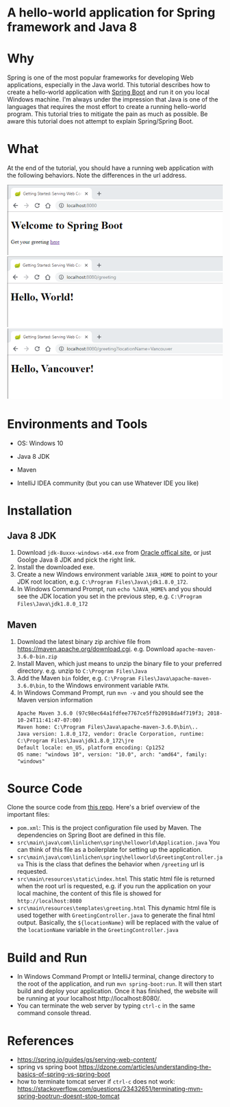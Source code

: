 # A hello-world application for Spring framework and Java 8

# Why
Spring is one of the most popular frameworks for developing Web applications, especially in the Java world. This tutorial describes how to create a hello-world application with [Spring Boot](http://spring.io/projects/spring-boot) and run it on you local Windows machine. I'm always under the impression that Java is one of the languages that requires the most effort to create a running hello-world program. This tutorial tries to mitigate the pain as much as possible. Be aware this tutorial does not attempt to explain Spring/Spring Boot. 

# What
At the end of the tutorial, you should have a running web application with the following behaviors. Note the differences in the url address.

![Root Url](https://github.com/linlichen/TechnicalWriting/blob/master/images/helloworld-java-spring/root.png?raw=true)
![Root Url](https://github.com/linlichen/TechnicalWriting/blob/master/images/helloworld-java-spring/greeting-default.png?raw=true)
![Root Url](https://github.com/linlichen/TechnicalWriting/blob/master/images/helloworld-java-spring/greeting-with-input.png?raw=true)

# Environments and Tools
- OS: Windows 10

- Java 8 JDK
- Maven
- IntelliJ IDEA community (but you can use Whatever IDE you like)

# Installation
## Java 8 JDK
1. Download `jdk-8uxxx-windows-x64.exe` from [Oracle offical site](https://www.oracle.com/technetwork/java/javase/downloads/jdk8-downloads-2133151.html), or just Goolge Java 8 JDK and pick the right link. 
1. Install the downloaded exe. 
1. Create a new Windows environment variable `JAVA_HOME`  to point to your JDK root location, e.g. `C:\Program Files\Java\jdk1.8.0_172`.
1. In Windows Command Prompt, run `echo %JAVA_HOME%` and you should see the JDK location you set in the previous step, e.g. `C:\Program Files\Java\jdk1.8.0_172`

## Maven 
1. Download the latest binary zip archive file from https://maven.apache.org/download.cgi. e.g. Download `apache-maven-3.6.0-bin.zip`
1. Install Maven, which just means to unzip the binary file to your preferred directory. e.g. unzip to `C:\Program Files\Java`
1. Add the Maven `bin` folder, e.g. `C:\Program Files\Java\apache-maven-3.6.0\bin`, to the Windows environment variable `PATH`.
1. In Windows Command Prompt, run `mvn -v` and you should see the Maven version information
	```
	Apache Maven 3.6.0 (97c98ec64a1fdfee7767ce5ffb20918da4f719f3; 2018-10-24T11:41:47-07:00)
	Maven home: C:\Program Files\Java\apache-maven-3.6.0\bin\..
	Java version: 1.8.0_172, vendor: Oracle Corporation, runtime: C:\Program Files\Java\jdk1.8.0_172\jre
	Default locale: en_US, platform encoding: Cp1252
	OS name: "windows 10", version: "10.0", arch: "amd64", family: "windows"
  	```


# Source Code
Clone the source code from [this repo](https://github.com/linlichen/helloworld-java-spring). Here's a brief overview of the important files:
* `pom.xml`: This is the project configuration file used by Maven. The dependencies on Spring Boot are defined in this file.
* `src\main\java\com\linlichen\spring\helloworld\Application.java` You can think of this file as a boilerplate for setting up the application. 
* `src\main\java\com\linlichen\spring\helloworld\GreetingController.java` This is the class that defines the behavior when `/greeting` url is requested. 
* `src\main\resources\static\index.html` This static html file is returned when the root url is requested, e.g. if you run the application on your local machine, the content of this file is showed for `http://localhost:8080`
* `src\main\resources\templates\greeting.html` This dynamic html file is used together with `GreetingController.java` to generate the final html output. Basically, the `${locationName}` will be replaced with the value of the `locationName` variable in the `GreetingController.java` 

# Build and Run
- In Windows Command Prompt or IntelliJ terminal, change directory to the root of the application, and run `mvn spring-boot:run`. It will then start build and deploy your application. Once it has finished, the website will be running at your localhost http://localhost:8080/.
- You can terminate the web server by typing `ctrl-c` in the same command console thread.

# References
- https://spring.io/guides/gs/serving-web-content/
- spring vs spring boot https://dzone.com/articles/understanding-the-basics-of-spring-vs-spring-boot
- how to terminate tomcat server if `ctrl-c` does not work: https://stackoverflow.com/questions/23432651/terminating-mvn-spring-bootrun-doesnt-stop-tomcat